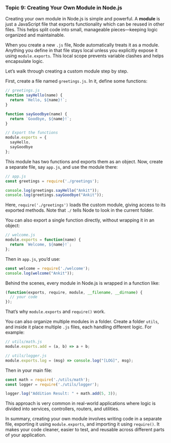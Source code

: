 ### Topic 9: Creating Your Own Module in Node.js

Creating your own module in Node.js is simple and powerful. A **module** is just a JavaScript file that exports functionality which can be reused in other files. This helps split code into small, manageable pieces—keeping logic organized and maintainable.

When you create a new `.js` file, Node automatically treats it as a module. Anything you define in that file stays local unless you explicitly expose it using `module.exports`. This local scope prevents variable clashes and helps encapsulate logic.

Let’s walk through creating a custom module step by step.

First, create a file named `greetings.js`. In it, define some functions:

```js
// greetings.js
function sayHello(name) {
  return `Hello, ${name}!`;
}

function sayGoodbye(name) {
  return `Goodbye, ${name}!`;
}

// Export the functions
module.exports = {
  sayHello,
  sayGoodbye
};
```

This module has two functions and exports them as an object. Now, create a separate file, say `app.js`, and use the module there:

```js
// app.js
const greetings = require('./greetings');

console.log(greetings.sayHello("Ankit"));
console.log(greetings.sayGoodbye("Ankit"));
```

Here, `require('./greetings')` loads the custom module, giving access to its exported methods. Note that `./` tells Node to look in the current folder.

You can also export a single function directly, without wrapping it in an object:

```js
// welcome.js
module.exports = function(name) {
  return `Welcome, ${name}!`;
};
```

Then in `app.js`, you’d use:

```js
const welcome = require('./welcome');
console.log(welcome("Ankit"));
```

Behind the scenes, every module in Node.js is wrapped in a function like:

```js
(function(exports, require, module, __filename, __dirname) {
  // your code
});
```

That’s why `module.exports` and `require()` work.

You can also organize multiple modules in a folder. Create a folder `utils`, and inside it place multiple `.js` files, each handling different logic. For example:

```js
// utils/math.js
module.exports.add = (a, b) => a + b;

// utils/logger.js
module.exports.log = (msg) => console.log("[LOG]", msg);
```

Then in your main file:

```js
const math = require('./utils/math');
const logger = require('./utils/logger');

logger.log("Addition Result: " + math.add(5, 3));
```

This approach is very common in real-world applications where logic is divided into services, controllers, routers, and utilities.

In summary, creating your own module involves writing code in a separate file, exporting it using `module.exports`, and importing it using `require()`. It makes your code cleaner, easier to test, and reusable across different parts of your application.
